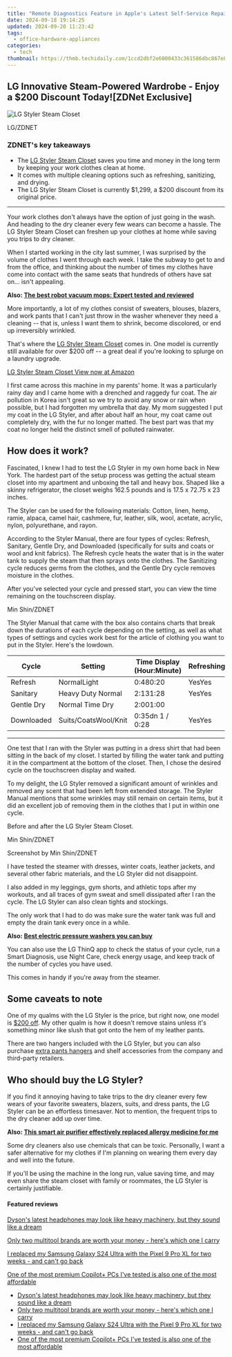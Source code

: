 ```yaml
---
title: "Remote Diagnostics Feature in Apple's Latest Self-Service Repair Kit: Now Includes iPhone 15 & M2 Mac Support | Tech News"
date: 2024-09-18 19:14:25
updated: 2024-09-20 11:23:42
tags:
  - office-hardware-appliances
categories:
  - tech
thumbnail: https://thmb.techidaily.com/1ccd2dbf2e6000433c361586dbc867e80efe1088f86d15f3203e5baee21b7684.jpg
---
```


## LG Innovative Steam-Powered Wardrobe - Enjoy a $200 Discount Today![ZDNet Exclusive]

![LG Styler Steam Closet](https://www.zdnet.com/a/img/resize/21f0741a626a5029ece85af790da2d75a65a993b/2023/11/20/abf3a6b1-6d72-4c21-8343-4a667b768e2b/screenshot-2023-11-20-at-3-27-05pm.jpg?auto=webp&width=1280)

LG/ZDNET

### ZDNET's key takeaways

* The [LG Styler Steam Closet](https://shop-links.co/link/?exclusive=1&publisher_slug=itechdaily19598&url=https%3A%2F%2Fwww.anrdoezrs.net%2Flinks%2F9041660%2Ftype%2Fdlg%2Fsid%2Fzd-%255F%255FCOM%255FCLICK%255FID%255F%255F-dtp%2Fhttps%3A%2F%2Fwww.lg.com%2Fus%2Fwashers-dryers%2Flg-s3wfbn-styler-steam-closet) saves you time and money in the long term by keeping your work clothes clean at home.
* It comes with multiple cleaning options such as refreshing, sanitizing, and drying.
* The LG Styler Steam Closet is currently $1,299, a $200 discount from its original price.

---

Your work clothes don't always have the option of just going in the wash. And heading to the dry cleaner every few wears can become a hassle. The LG Styler Steam Closet can freshen up your clothes at home while saving you trips to dry cleaner. 

When I started working in the city last summer, I was surprised by the volume of clothes I went through each week. I take the subway to get to and from the office, and thinking about the number of times my clothes have come into contact with the same seats that hundreds of others have sat on... isn't appealing.

**Also: [The best robot vacuum mops: Expert tested and reviewed](https://www.zdnet.com/home-and-office/kitchen-household/best-robot-vacuum-mop/)**

More importantly, a lot of my clothes consist of sweaters, blouses, blazers, and work pants that I can't just throw in the washer whenever they need a cleaning -- that is, unless I want them to shrink, become discolored, or end up irreversibly wrinkled. 

That's where the [LG Styler Steam Closet](https://shop-links.co/link/?exclusive=1&publisher_slug=itechdaily19598&url=https%3A%2F%2Fwww.anrdoezrs.net%2Flinks%2F9041660%2Ftype%2Fdlg%2Fsid%2Fzd-%255F%255FCOM%255FCLICK%255FID%255F%255F-dtp%2Fhttps%3A%2F%2Fwww.lg.com%2Fus%2Fwashers-dryers%2Flg-s3wfbn-styler-steam-closet) comes in. One model is currently still available for over $200 off -- a great deal if you're looking to splurge on a laundry upgrade.

[LG Styler Steam Closet View now at Amazon](https://buy.geni.us/Proxy.ashx?TSID=368250&GR%5FURL=https%3A%2F%2Fwww.amazon.com%2Fdp%2FB07RGM22G1%3Ftag%3Dzd-buy-button-20%26ascsubtag%3D%5F%5FCOM%5FCLICK%5FID%5F%5F%7C33e46e4b-664d-45c4-894a-421d55ab16ad%7Cdtp&dtb=1)

I first came across this machine in my parents' home. It was a particularly rainy day and I came home with a drenched and raggedy fur coat. The air pollution in Korea isn't great so we try to avoid any snow or rain when possible, but I had forgotten my umbrella that day. My mom suggested I put my coat in the LG Styler, and after about half an hour, my coat came out completely dry, with the fur no longer matted. The best part was that my coat no longer held the distinct smell of polluted rainwater. 

## How does it work?

Fascinated, I knew I had to test the LG Styler in my own home back in New York. The hardest part of the setup process was getting the actual steam closet into my apartment and unboxing the tall and heavy box. Shaped like a skinny refrigerator, the closet weighs 162.5 pounds and is 17.5 x 72.75 x 23 inches.

The Styler can be used for the following materials: Cotton, linen, hemp, ramie, alpaca, camel hair, cashmere, fur, leather, silk, wool, acetate, acrylic, nylon, polyurethane, and rayon.

According to the Styler Manual, there are four types of cycles: Refresh, Sanitary, Gentle Dry, and Downloaded (specifically for suits and coats or wool and knit fabrics). The Refresh cycle heats the water that is in the water tank to supply the steam that then sprays onto the clothes. The Sanitizing cycle reduces germs from the clothes, and the Gentle Dry cycle removes moisture in the clothes. 

After you've selected your cycle and pressed start, you can view the time remaining on the touchscreen display. 

Min Shin/ZDNET

The Styler Manual that came with the box also contains charts that break down the durations of each cycle depending on the setting, as well as what types of settings and cycles work best for the article of clothing you want to put in the Styler. Here's the lowdown.

| **Cycle**  | **Setting**          | **Time Display (Hour:Minute)** | **Refreshing** | **Drying** | **Sanitizing** |
| ---------- | -------------------- | ------------------------------ | -------------- | ---------- | -------------- |
| Refresh    | NormalLight          | 0:480:20                       | YesYes         | YesYes     |                |
| Sanitary   | Heavy Duty Normal    | 2:131:28                       | YesYes         | YesYes     | YesYes         |
| Gentle Dry | Normal Time Dry      | 2:001:00                       |                | YesYes     |                |
| Downloaded | Suits/CoatsWool/Knit | 0:35dn 1 / 0:28                | YesYes         | YesYes     |                |

---

One test that I ran with the Styler was putting in a dress shirt that had been sitting in the back of my closet. I started by filling the water tank and putting it in the compartment at the bottom of the closet. Then, I chose the desired cycle on the touchscreen display and waited. 

To my delight, the LG Styler removed a significant amount of wrinkles and removed any scent that had been left from extended storage. The Styler Manual mentions that some wrinkles may still remain on certain items, but it did an excellent job of removing them in the clothes that I put in within one cycle. 

Before and after the LG Styler Steam Closet. 

Min Shin/ZDNET

Screenshot by Min Shin/ZDNET

I have tested the steamer with dresses, winter coats, leather jackets, and several other fabric materials, and the LG Styler did not disappoint. 

I also added in my leggings, gym shorts, and athletic tops after my workouts, and all traces of gym sweat and smell dissipated after I ran the cycle. The LG Styler can also clean tights and stockings.

The only work that I had to do was make sure the water tank was full and empty the drain tank every once in a while.

**Also: [Best electric pressure washers you can buy](https://www.zdnet.com/home-and-office/yard-outdoors/best-electric-pressure-washer/)**

You can also use the LG ThinQ app to check the status of your cycle, run a Smart Diagnosis, use Night Care, check energy usage, and keep track of the number of cycles you have used. 

This comes in handy if you're away from the steamer.

## Some caveats to note

One of my qualms with the LG Styler is the price, but right now, one model is [$200 off](https://shop-links.co/link/?exclusive=1&publisher_slug=itechdaily19598&url=https%3A%2F%2Fwww.anrdoezrs.net%2Flinks%2F9041660%2Ftype%2Fdlg%2Fsid%2Fzd-%255F%255FCOM%255FCLICK%255FID%255F%255F-dtp%2Fhttps%3A%2F%2Fwww.lg.com%2Fus%2Fwashers-dryers%2Flg-s3wfbn-styler-steam-closet). My other qualm is how it doesn't remove stains unless it's something minor like slush that got onto the hem of my leather pants. 

There are two hangers included with the LG Styler, but you can also purchase [extra pants hangers](https://buy.geni.us/Proxy.ashx?TSID=368250&GR%5FURL=https%3A%2F%2Fwww.amazon.com%2FLG-Styler-Clothes-Non-Slip-Stainless%2Fdp%2FB08TGRY2T5%3Ftag%3Dzd-buy-button-20%26ascsubtag%3D%5F%5FCOM%5FCLICK%5FID%5F%5F%7C33e46e4b-664d-45c4-894a-421d55ab16ad%7Cdtp&dtb=1) and shelf accessories from the company and third-party retailers.

## Who should buy the LG Styler?

If you find it annoying having to take trips to the dry cleaner every few wears of your favorite sweaters, blazers, suits, and dress pants, the LG Styler can be an effortless timesaver. Not to mention, the frequent trips to the dry cleaner add up over time.

**Also: [This smart air purifier effectively replaced allergy medicine for me](https://www.zdnet.com/home-and-office/smart-home/this-smart-air-purifier-effectively-replaced-allergy-medicine-for-me/)**

Some dry cleaners also use chemicals that can be toxic. Personally, I want a safer alternative for my clothes if I'm planning on wearing them every day and well into the future. 

If you'll be using the machine in the long run, value saving time, and may even share the steam closet with family or roommates, the LG Styler is certainly justifiable.

#### Featured reviews

[Dyson's latest headphones may look like heavy machinery, but they sound like a dream](https://www.zdnet.com/article/i-tested-dysons-500-flagship-headphones-and-theyre-more-competitive-than-expected/ "Dyson's latest headphones may look like heavy machinery, but they sound like a dream")

[Only two multitool brands are worth your money - here's which one I carry](https://www.zdnet.com/article/only-two-multitool-brands-are-worth-your-money-heres-which-one-i-carry/ "Only two multitool brands are worth your money - here's which one I carry")

[I replaced my Samsung Galaxy S24 Ultra with the Pixel 9 Pro XL for two weeks - and can't go back](https://www.zdnet.com/article/i-replaced-my-samsung-galaxy-s24-ultra-with-the-pixel-9-pro-xl-for-two-weeks-and-cant-go-back/ "I replaced my Samsung Galaxy S24 Ultra with the Pixel 9 Pro XL for two weeks - and can't go back")

[One of the most premium Copilot+ PCs I've tested is also one of the most affordable](https://www.zdnet.com/article/one-of-the-most-premium-copilot-pcs-ive-tested-is-also-one-of-the-most-affordable/ "One of the most premium Copilot+ PCs I've tested is also one of the most affordable")

* [Dyson's latest headphones may look like heavy machinery, but they sound like a dream](https://www.zdnet.com/article/i-tested-dysons-500-flagship-headphones-and-theyre-more-competitive-than-expected/ "Dyson's latest headphones may look like heavy machinery, but they sound like a dream")
* [Only two multitool brands are worth your money - here's which one I carry](https://www.zdnet.com/article/only-two-multitool-brands-are-worth-your-money-heres-which-one-i-carry/ "Only two multitool brands are worth your money - here's which one I carry")
* [I replaced my Samsung Galaxy S24 Ultra with the Pixel 9 Pro XL for two weeks - and can't go back](https://www.zdnet.com/article/i-replaced-my-samsung-galaxy-s24-ultra-with-the-pixel-9-pro-xl-for-two-weeks-and-cant-go-back/ "I replaced my Samsung Galaxy S24 Ultra with the Pixel 9 Pro XL for two weeks - and can't go back")
* [One of the most premium Copilot+ PCs I've tested is also one of the most affordable](https://www.zdnet.com/article/one-of-the-most-premium-copilot-pcs-ive-tested-is-also-one-of-the-most-affordable/ "One of the most premium Copilot+ PCs I've tested is also one of the most affordable")

<ins class="adsbygoogle"
     style="display:block"
     data-ad-format="autorelaxed"
     data-ad-client="ca-pub-7571918770474297"
     data-ad-slot="1223367746"></ins>



<ins class="adsbygoogle"
     style="display:block"
     data-ad-client="ca-pub-7571918770474297"
     data-ad-slot="8358498916"
     data-ad-format="auto"
     data-full-width-responsive="true"></ins>
